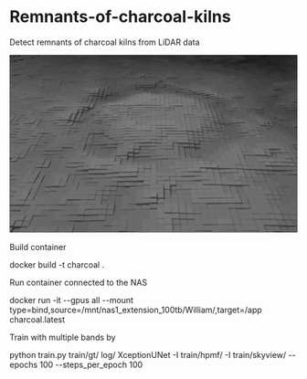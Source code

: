 # Remnants-of-charcoal-kilns
Detect remnants of charcoal kilns from LiDAR data

![alt text](BlackWhite_large_zoom_wide2.png)


Build container

docker build -t charcoal .

Run container connected to the NAS

docker run -it --gpus all --mount type=bind,source=/mnt/nas1_extension_100tb/William/,target=/app charcoal.latest

Train with multiple bands by 

python train.py train/gt/ log/ XceptionUNet -I train/hpmf/ -I train/skyview/ --epochs 100 --steps_per_epoch 100
